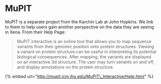 # MuPIT

MuPIT is a separate project from the Karchin Lab at John Hopkins. We link to them to help users gain another perspective on the data they are seeing in Xena. From their Help Page:

> MuPIT interactive is an online tool that allows you to map sequence variants from their genomic position onto protein structures. Viewing a variant on protein structure can be useful in interpreting its potential biological consequences. After mapping, the variants are displayed on an interactive 3d structure. The user may turn variants on and off, and display annotations on the protein structure.

{% embed url="http://mupit.icm.jhu.edu/MuPIT\_Interactive/Help.html" %}



